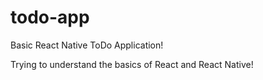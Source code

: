 # todo-app
Basic React Native ToDo Application!

Trying to understand the basics of React and React Native!
